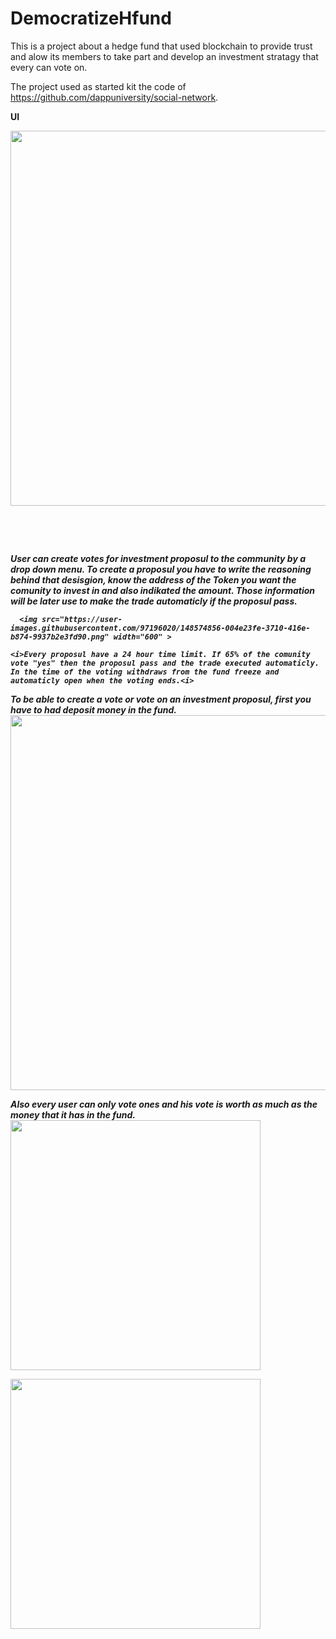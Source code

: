 # DemocratizeHfund
This is a project about a hedge fund that used blockchain to provide trust and alow its members to take part and develop an investment stratagy that every can vote on.

The project used as started kit the code of https://github.com/dappuniversity/social-network.

<b>UI<b>

<img src="https://user-images.githubusercontent.com/97196020/148573484-7a5a6978-c0ff-44c8-b2bf-9dab2edd48be.png" width="600" >

  <p>&nbsp;</p>
  <p>&nbsp;</p>
  
<i>User can create votes for investment proposul to the community by a drop down menu. To create a proposul you have to write the reasoning behind that desisgion, know the address of the Token you want the comunity to invest in and also indikated the amount. Those information will be later use to make the trade automaticly if the proposul pass. <i>
    
      <img src="https://user-images.githubusercontent.com/97196020/148574856-004e23fe-3710-416e-b874-9937b2e3fd90.png" width="600" >
    
    <i>Every proposul have a 24 hour time limit. If 65% of the comunity vote "yes" then the proposul pass and the trade executed automaticly. In the time of the voting withdraws from the fund freeze and automaticly open when the voting ends.<i>
  

  
  To be able to create a vote or vote on an investment proposul, first you have to had deposit money in the fund. 
 <img src="https://user-images.githubusercontent.com/97196020/148578593-747ff4bc-fb1b-46e4-9f8a-32750efed8da.png" width="600" > 
 
  Also every user can only vote ones and his vote is worth as much as the money that it has in the fund. 
 <img src="https://user-images.githubusercontent.com/97196020/148578781-48738b40-2b6e-448c-a3f1-c9af0e4a297e.png" width="400" > 
  
 <img src="https://user-images.githubusercontent.com/97196020/148578872-322eb7de-5e17-4a13-8c25-165311bcf66b.png" width="400" > 

  


 
  



